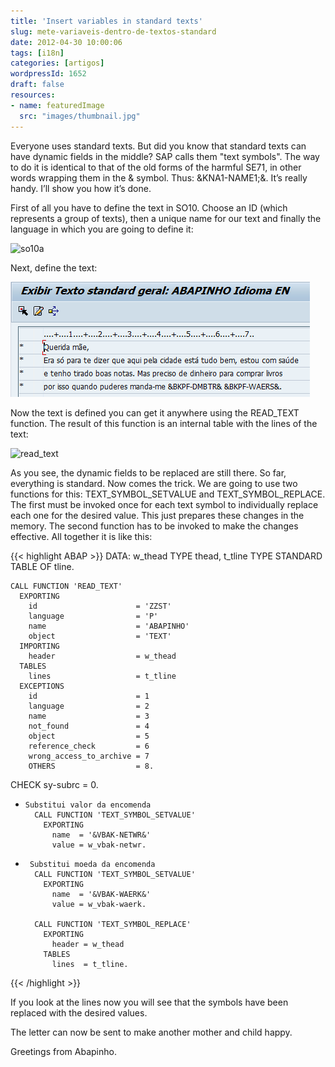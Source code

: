 ```yaml
---
title: 'Insert variables in standard texts'
slug: mete-variaveis-dentro-de-textos-standard
date: 2012-04-30 10:00:06
tags: [i18n]
categories: [artigos]
wordpressId: 1652
draft: false
resources:
- name: featuredImage
  src: "images/thumbnail.jpg"
---
```

Everyone uses standard texts. But did you know that standard texts can have dynamic fields in the middle? SAP calls them "text symbols". The way to do it is identical to that of the old forms of the harmful SE71, in other words wrapping them in the & symbol. Thus: &KNA1-NAME1;&. It’s really handy. I’ll show you how it’s done.

<!--more-->

First of all you have to define the text in SO10. Choose an ID (which represents a group of texts), then a unique name for our text and finally the language in which you are going to define it:

![][1]

Next, define the text:

![so10b][2]

Now the text is defined you can get it anywhere using the READ_TEXT function. The result of this function is an internal table with the lines of the text:

![][3]

As you see, the dynamic fields to be replaced are still there. So far, everything is standard. Now comes the trick. We are going to use two functions for this: TEXT_SYMBOL_SETVALUE and TEXT_SYMBOL_REPLACE. The first must be invoked once for each text symbol to individually replace each one for the desired value. This just prepares these changes in the memory. The second function has to be invoked to make the changes effective. All together it is like this:


{{< highlight ABAP >}}
DATA: w_thead TYPE thead,
           t_tline TYPE STANDARD TABLE OF tline.

    CALL FUNCTION 'READ_TEXT'
      EXPORTING
        id                      = 'ZZST'
        language                = 'P'
        name                    = 'ABAPINHO'
        object                  = 'TEXT'
      IMPORTING
        header                  = w_thead
      TABLES
        lines                   = t_tline
      EXCEPTIONS
        id                      = 1
        language                = 2
        name                    = 3
        not_found               = 4
        object                  = 5
        reference_check         = 6
        wrong_access_to_archive = 7
        OTHERS                  = 8.
   CHECK sy-subrc = 0.

*     Substitui valor da encomenda
        CALL FUNCTION 'TEXT_SYMBOL_SETVALUE'
          EXPORTING
            name  = '&VBAK-NETWR&'
            value = w_vbak-netwr.

*      Substitui moeda da encomenda
        CALL FUNCTION 'TEXT_SYMBOL_SETVALUE'
          EXPORTING
            name  = '&VBAK-WAERK&'
            value = w_vbak-waerk.

        CALL FUNCTION 'TEXT_SYMBOL_REPLACE'
          EXPORTING
            header = w_thead
          TABLES
            lines  = t_tline.
{{< /highlight >}}

If you look at the lines now you will see that the symbols have been replaced with the desired values.

The letter can now be sent to make another mother and child happy.

Greetings from Abapinho.

   [1]: images/so10a.png (so10a)
   [2]: images/so10b.png
   [3]: images/read_text.png (read_text)
